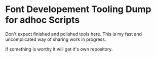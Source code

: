 # Font Developement Tooling Dump for adhoc Scripts

Don't expect finished and polished tools here. This is my fast and uncomplicated
way of sharing work in progress.

If something is worthy it will get it's own repository.
